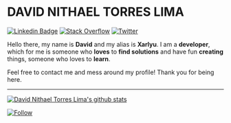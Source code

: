 # DAVID NITHAEL TORRES LIMA 
[![Linkedin Badge](https://img.shields.io/badge/-LinkedIn-0075b5?style=flat-square&logo=Linkedin&logoColor=white&link=https://www.linkedin.com/in/davidprof/)](https://www.linkedin.com/in/davidprof/)
[![Stack Overflow](https://img.shields.io/stackexchange/stackoverflow/r/12170582.svg?color=%23317ef8&label=Stack%20Overflow&logo=stackoverflow)](https://stackoverflow.com/users/14097137/david-nithael-torres-lima)
[![Twitter](https://img.shields.io/twitter/url/https/twitter.com/cloudposse.svg?style=social&label=Follow%20%40xarlyuthewizard)](https://twitter.com/xarlyuthewizard)

Hello there, my name is **<span>David</span>** and my alias is **Xarlyu**. I am a **developer**, which for me is someone who **loves** to **find solutions** and have fun **creating** things, someone who loves to **learn**.

Feel free to contact me and mess around my profile! Thank you for being here.

---

[![David Nithael Torres Lima's github stats](https://github-readme-stats.vercel.app/api?username=DavidProf&show_icons=true&theme=tokyonight&hide_border=true&text_color=FFFFFF)](https://github.com/DavidProf)

[![Follow](https://img.shields.io/github/followers/DavidProf?style=social)](https://github.com/DavidProf)


